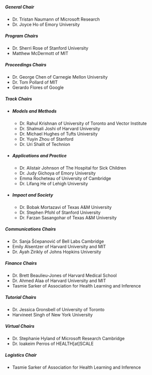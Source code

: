 ##### **General Chair**
- Dr. Tristan Naumann of Microsoft Research
- Dr. Joyce Ho of Emory University
##### **Program Chairs**
- Dr. Sherri Rose of Stanford University
- Matthew McDermott of MIT
##### **Proceedings Chairs**
- Dr. George Chen of Carnegie Mellon University
- Dr. Tom Pollard of MIT
- Gerardo Flores of Google
##### **Track Chairs**
- ##### **Models and Methods**
    * Dr. Rahul Krishnan of University of Toronto and Vector Institute
    * Dr. Shalmali Joshi of Harvard University
    * Dr. Michael Hughes of Tufts University
    * Dr. Yuyin Zhou of Stanford
    * Dr. Uri Shalit of Technion
- ##### **Applications and Practice**
    * Dr. Alistair Johnson of The Hospital for Sick Children
    * Dr. Judy Gichoya of Emory University
    * Emma Rocheteau of University of Cambridge
    * Dr. Lifang He of Lehigh University
- ##### **Impact and Society**
    * Dr. Bobak Mortazavi of Texas A&M University 
    * Dr. Stephen Pfohl of Stanford University
    * Dr. Farzan Sasangohar of Texas A&M University
##### **Communications Chairs**
- Dr. Sanja Šćepanović of Bell Labs Cambridge
- Emily Alsentzer of Harvard University and MIT
- Dr. Ayah Zirikly of Johns Hopkins University
##### **Finance Chairs**
- Dr. Brett Beaulieu-Jones of Harvard Medical School
- Dr. Ahmed Alaa of Harvard University and MIT
- Tasmie Sarker of Association for Health Learning and Inference
##### **Tutorial Chairs**
- Dr. Jessica Gronsbell of University of Toronto
- Harvineet Singh of New York University
##### **Virtual Chairs**
- Dr. Stephanie Hyland of Microsoft Research Cambridge
- Dr. Ioakeim Perros of HEALTH[at]SCALE
##### **Logistics Chair**
- Tasmie Sarker of Association for Health Learning and Inference
